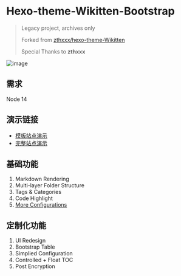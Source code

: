 # Hexo-theme-Wikitten-Bootstrap

> Legacy project, archives only
> 
>  Forked from [zthxxx/hexo-theme-Wikitten](https://github.com/zthxxx/hexo-theme-Wikitten)
>
> Special Thanks to **zthxxx**




![image](https://user-images.githubusercontent.com/10084666/161426699-8332f124-9127-4e56-9f46-af58e9a3cb0e.png)



## 需求

Node 14

## 演示链接


- [模板站点演示](https://hexo-theme-wikitten-bootstrap.vercel.app/)
- [完整站点演示](https://note.legacy.szhshp.org)

## 基础功能

1. Markdown Rendering
2. Multi-layer Folder Structure
3. Tags & Categories
4. Code Highlight
5. [More Configurations](https://github.com/zthxxx/hexo-theme-Wikitten/blob/master/README_zh-CN.md)

## 定制化功能

1. UI Redesign 
2. Bootstrap Table
3. Simplied Configuration 
5. Controlled + Float TOC
6. Post Encryption
